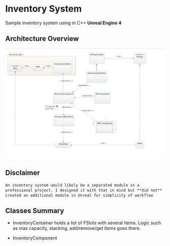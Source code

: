 # Inventory System

Sample inventory system using in C++ **Unreal Engine 4**

## Architecture Overview ##
![Architecture_Image_Missing](ArchitectureModel.png)

## Disclaimer ##
    An inventory system would likely be a separated module in a professional project. I designed it with that in mind but **did not** created an additional module in Unreal for simplicity of workflow

## Classes Summary ##
- InventoryContainer holds a list of FSlots with several Items. Logic such as max capacity, stacking, add/remove/get items goes there.

- InventoryComponent

